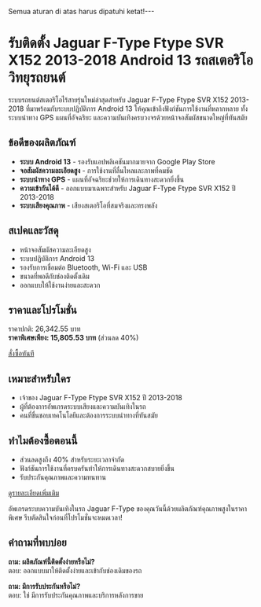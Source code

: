 Semua aturan di atas harus dipatuhi ketat!---  

# รับติดตั้ง Jaguar F-Type Ftype SVR X152 2013-2018 Android 13 รถสเตอริโอวิทยุรถยนต์  

ระบบรถยนต์สเตอริโอไร้สายรุ่นใหม่ล่าสุดสำหรับ Jaguar F-Type Ftype SVR X152 2013-2018 ที่มาพร้อมกับระบบปฏิบัติการ Android 13 ให้คุณเข้าถึงฟังก์ชันการใช้งานที่หลากหลาย ทั้งระบบนำทาง GPS แผนที่อัจฉริยะ และความบันเทิงครบวงจรด้วยหน้าจอสัมผัสขนาดใหญ่ที่ทันสมัย  

## ข้อดีของผลิตภัณฑ์  

* **ระบบ Android 13** - รองรับแอปพลิเคชันมากมายจาก Google Play Store  
* **จอสัมผัสความละเอียดสูง** - การใช้งานที่ลื่นไหลและภาพที่คมชัด  
* **ระบบนำทาง GPS** - แผนที่อัจฉริยะช่วยให้การเดินทางสะดวกยิ่งขึ้น  
* **ความเข้ากันได้ดี** - ออกแบบมาเฉพาะสำหรับ Jaguar F-Type Ftype SVR X152 ปี 2013-2018  
* **ระบบเสียงคุณภาพ** - เสียงสเตอริโอที่สมจริงและทรงพลัง  

## สเปคและวัสดุ  

* หน้าจอสัมผัสความละเอียดสูง  
* ระบบปฏิบัติการ Android 13  
* รองรับการเชื่อมต่อ Bluetooth, Wi-Fi และ USB  
* ขนาดที่พอดีกับช่องติดตั้งเดิม  
* ออกแบบให้ใช้งานง่ายและสะดวก  

## ราคาและโปรโมชั่น  

ราคาปกติ: 26,342.55 บาท  
**ราคาพิเศษเพียง: 15,805.53 บาท** (ส่วนลด 40%)  

<div class="flex justify-center my-2">  
<a href="https://buy.csgad.com/oohXgTg" rel="nofollow sponsored" target="_blank" class="py-2 px-4 rounded-md text-white font-semibold bg-gradient-to-r from-[#f73c22] to-[#ff7b48]">สั่งซื้อทันที</a>  
</div>  

## เหมาะสำหรับใคร  

* เจ้าของ Jaguar F-Type Ftype SVR X152 ปี 2013-2018  
* ผู้ที่ต้องการอัพเกรดระบบเสียงและความบันเทิงในรถ  
* คนที่ชื่นชอบเทคโนโลยีและต้องการระบบนำทางที่ทันสมัย  

## ทำไมต้องซื้อตอนนี้  

* ส่วนลดสูงถึง 40% สำหรับระยะเวลาจำกัด  
* ฟังก์ชันการใช้งานที่ครบครันทำให้การเดินทางสะดวกสบายยิ่งขึ้น  
* รับประกันคุณภาพและความทนทาน  

<div class="flex justify-center my-2">  
<a href="https://buy.csgad.com/oohXgTg" rel="nofollow sponsored" target="_blank" class="py-2 px-4 rounded-md text-white font-semibold bg-gradient-to-r from-[#f73c22] to-[#ff7b48]">ดูรายละเอียดเพิ่มเติม</a>  
</div>  

อัพเกรดระบบความบันเทิงในรถ Jaguar F-Type ของคุณวันนี้ด้วยผลิตภัณฑ์คุณภาพสูงในราคาพิเศษ รีบตัดสินใจก่อนที่โปรโมชั่นจะหมดเวลา!  

## คำถามที่พบบ่อย  

**ถาม: ผลิตภัณฑ์นี้ติดตั้งง่ายหรือไม่?**  
ตอบ: ออกแบบมาให้ติดตั้งง่ายและเข้ากับช่องเดิมของรถ  

**ถาม: มีการรับประกันหรือไม่?**  
ตอบ: ใช่ มีการรับประกันคุณภาพและบริการหลังการขาย